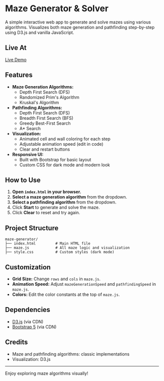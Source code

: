 # Maze Generator & Solver

A simple interactive web app to generate and solve mazes using various algorithms. Visualizes both maze generation and pathfinding step-by-step using D3.js and vanilla JavaScript.

## Live At
[Live Demo](https://vijay-kumar-79.github.io/PathFinder/)

## Features
- **Maze Generation Algorithms:**
  - Depth First Search (DFS)
  - Randomized Prim's Algorithm
  - Kruskal's Algorithm
- **Pathfinding Algorithms:**
  - Depth First Search (DFS)
  - Breadth First Search (BFS)
  - Greedy Best-First Search
  - A* Search
- **Visualization:**
  - Animated cell and wall coloring for each step
  - Adjustable animation speed (edit in code)
  - Clear and restart buttons
- **Responsive UI:**
  - Built with Bootstrap for basic layout
  - Custom CSS for dark mode and modern look

## How to Use
1. **Open `index.html` in your browser.**
2. **Select a maze generation algorithm** from the dropdown.
3. **Select a pathfinding algorithm** from the dropdown.
4. Click **Start** to generate and solve the maze.
5. Click **Clear** to reset and try again.

## Project Structure
```
maze-generator/
├── index.html         # Main HTML file
├── maze.js            # All maze logic and visualization
├── style.css          # Custom styles (dark mode)
```

## Customization
- **Grid Size:** Change `rows` and `cols` in `maze.js`.
- **Animation Speed:** Adjust `mazeGenerationSpeed` and `pathfindingSpeed` in `maze.js`.
- **Colors:** Edit the color constants at the top of `maze.js`.

## Dependencies
- [D3.js](https://d3js.org/) (via CDN)
- [Bootstrap 5](https://getbootstrap.com/) (via CDN)

## Credits
- Maze and pathfinding algorithms: classic implementations
- Visualization: D3.js

---
Enjoy exploring maze algorithms visually!
